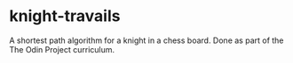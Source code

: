 # knight-travails
A shortest path algorithm for a knight in a chess board. Done as part of the The Odin Project curriculum.
